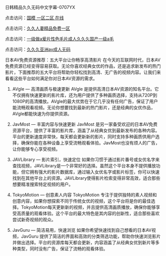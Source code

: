 日韩精品久久无码中文字幕-0707YX

点击访问：<a href="https://vassv.pages.dev/">国模 一区二区 在线</a>

点击访问：<a href="https://gsd-agv.pages.dev/">久久人妻精品免费一区</a>

点击访问：<a href="https://gda-c7m.pages.dev/">一级做a爰片性色毛片成人久久久国产一级a毛</a>

点击访问：<a href="https://tfda.pages.dev/">久久久亚洲av成人无码</a>

日本AV免费资源推荐：五大平台让你畅享高清影片
在今天的互联网时代，日本AV免费资源已经变得容易获取。无论你喜欢经典女优的作品，还是追求新发布的热门影片，下面推荐的五大平台将帮助你轻松找到高清、无广告的视频内容。让我们来看看这些平台如何满足你对日本AV资源的需求。

1. AVgle — 高清画质与极速更新
AVgle 是提供高清日本AV资源的知名平台。它不仅拥有快速更新的影片库，还为用户提供了多种画质选择，支持从720P到1080P的高清播放。AVgle的最大优势在于它几乎没有任何广告，保证了用户能流畅观看视频。无论你想要找到最新的热门影片，还是经典的女优作品，AVgle都能快速为你提供资源。

2. JavMost — 丰富内容与快速更新
JavMost 是另一家备受欢迎的日本AV免费资源平台，提供了丰富的影片库，涵盖了从经典女优到最新发布的各种内容。平台的更新速度非常快，每天都会更新新的影片，同时支持多种画质供用户选择，确保你能在各种设备上享受流畅观看体验。JavMost也没有烦人的广告，让你能够专心享受视频。

3. JAVLibrary — 影片索引，快速定位
如果你习惯于通过影片番号或女优名字来查找视频，JAVLibrary是一个非常好的选择。虽然这个平台本身不提供播放功能，但它拥有强大的影片数据库，通过输入女优名字或影片标签，你可以快速找到在其他平台上的资源。JAVLibrary使得影片检索变得非常高效，适合那些想要精准搜索特定视频的用户。

4. TokyoMotion — 创意素人内容
TokyoMotion 专注于提供独特的素人视频和创意内容，如果你想探索不同于传统女优的视频，这个平台将是你的最佳选择。TokyoMotion每天更新新的视频，并且提供高清画质播放，确保你能够享受高质量的观看体验。这个平台的最大特色是其内容的创新性，适合那些喜欢尝试新奇视频的观众。

5. JavGuru — 简洁易用，快速浏览
如果你希望快速找到自己想看的日本AV视频，JavGuru 提供了简洁的界面和高效的分类筛选功能，帮助你快速浏览影片并做出选择。平台的资源库每天都会更新，内容涵盖了从经典女优到新片等多种类型，同时没有广告，保证了流畅的观看体验。

<span style="display:none;">[Canonical link]( https://github.com/hann20250707/hann16 ）</span>
